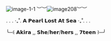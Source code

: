 ![image-1-1](https://github.com/OceansBlessing/OceansBlessing/assets/173688831/e43a61a7-7c5b-4166-abeb-1e67409aef9b)
︶︶![image208](https://github.com/OceansBlessing/OceansBlessing/assets/173688831/66788f54-d175-4df5-a7dd-8c6e1fc022d5)︶︶

. . . ‧₊˚. 𝗔 𝗣𝗲𝗮𝗿𝗹 𝗟𝗼𝘀𝘁 𝗔𝘁 𝗦𝗲𝗮 ‧₊˚. . .

╰─꒰ 𝗔𝗸𝗶𝗿𝗮 ,, 𝗦𝗵𝗲/𝗵𝗲𝗿/𝗵𝗲𝗿𝘀 ,, 𝟳𝘁𝗲𝗲𝗻 ꒱─╯